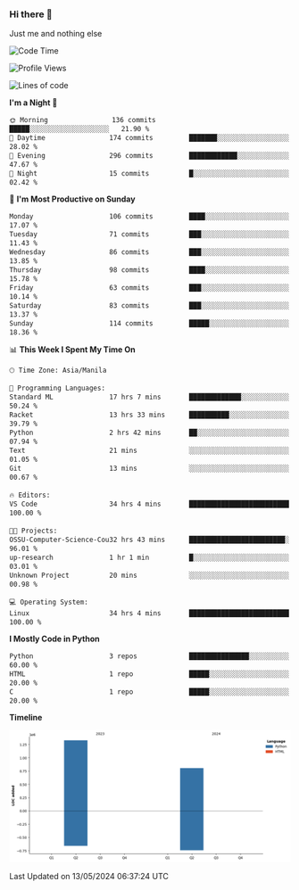 ### Hi there 👋

Just me and nothing else


<!--START_SECTION:waka-->
![Code Time](http://img.shields.io/badge/Code%20Time-270%20hrs%2055%20mins-blue)

![Profile Views](http://img.shields.io/badge/Profile%20Views-9-blue)

![Lines of code](https://img.shields.io/badge/From%20Hello%20World%20I%27ve%20Written-2.1%20million%20lines%20of%20code-blue)

**I'm a Night 🦉** 

```text
🌞 Morning                136 commits         █████░░░░░░░░░░░░░░░░░░░░   21.90 % 
🌆 Daytime                174 commits         ███████░░░░░░░░░░░░░░░░░░   28.02 % 
🌃 Evening                296 commits         ████████████░░░░░░░░░░░░░   47.67 % 
🌙 Night                  15 commits          █░░░░░░░░░░░░░░░░░░░░░░░░   02.42 % 
```
📅 **I'm Most Productive on Sunday** 

```text
Monday                   106 commits         ████░░░░░░░░░░░░░░░░░░░░░   17.07 % 
Tuesday                  71 commits          ███░░░░░░░░░░░░░░░░░░░░░░   11.43 % 
Wednesday                86 commits          ███░░░░░░░░░░░░░░░░░░░░░░   13.85 % 
Thursday                 98 commits          ████░░░░░░░░░░░░░░░░░░░░░   15.78 % 
Friday                   63 commits          ███░░░░░░░░░░░░░░░░░░░░░░   10.14 % 
Saturday                 83 commits          ███░░░░░░░░░░░░░░░░░░░░░░   13.37 % 
Sunday                   114 commits         █████░░░░░░░░░░░░░░░░░░░░   18.36 % 
```


📊 **This Week I Spent My Time On** 

```text
🕑︎ Time Zone: Asia/Manila

💬 Programming Languages: 
Standard ML              17 hrs 7 mins       █████████████░░░░░░░░░░░░   50.24 % 
Racket                   13 hrs 33 mins      ██████████░░░░░░░░░░░░░░░   39.79 % 
Python                   2 hrs 42 mins       ██░░░░░░░░░░░░░░░░░░░░░░░   07.94 % 
Text                     21 mins             ░░░░░░░░░░░░░░░░░░░░░░░░░   01.05 % 
Git                      13 mins             ░░░░░░░░░░░░░░░░░░░░░░░░░   00.67 % 

🔥 Editors: 
VS Code                  34 hrs 4 mins       █████████████████████████   100.00 % 

🐱‍💻 Projects: 
OSSU-Computer-Science-Cou32 hrs 43 mins      ████████████████████████░   96.01 % 
up-research              1 hr 1 min          █░░░░░░░░░░░░░░░░░░░░░░░░   03.01 % 
Unknown Project          20 mins             ░░░░░░░░░░░░░░░░░░░░░░░░░   00.98 % 

💻 Operating System: 
Linux                    34 hrs 4 mins       █████████████████████████   100.00 % 
```

**I Mostly Code in Python** 

```text
Python                   3 repos             ███████████████░░░░░░░░░░   60.00 % 
HTML                     1 repo              █████░░░░░░░░░░░░░░░░░░░░   20.00 % 
C                        1 repo              █████░░░░░░░░░░░░░░░░░░░░   20.00 % 
```



**Timeline**

![Lines of Code chart](https://raw.githubusercontent.com/brutist/brutist/main/assets/bar_graph.png)


 Last Updated on 13/05/2024 06:37:24 UTC
<!--END_SECTION:waka-->
